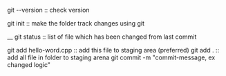 git --version :: check version

git init :: make the folder track changes using git


__
git status :: list of file which has been changed from last commit

git add hello-word.cpp :: add this file to staging area (preferred)
git add . :: add all file in folder to staging arena
git commit -m "commit-message, ex changed logic"